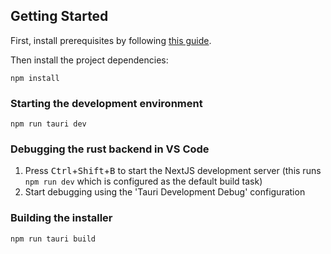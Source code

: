 ## Getting Started

First, install prerequisites by following [this guide](https://tauri.app/v1/guides/getting-started/prerequisites).

Then install the project dependencies:
```
npm install
```

### Starting the development environment
```
npm run tauri dev
```

### Debugging the rust backend in VS Code
1. Press <kbd>Ctrl</kbd>+<kbd>Shift</kbd>+<kbd>B</kbd> to start the NextJS development server (this runs `npm run dev` which is configured as the default build task)
2. Start debugging using the 'Tauri Development Debug' configuration

### Building the installer
```
npm run tauri build
```
